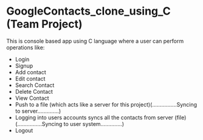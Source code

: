# GoogleContacts_clone_using_C (Team Project)
This is console based app using C language where a user can perform operations like:
  - Login
  - Signup
  - Add contact
  - Edit contact
  - Search Contact
  - Delete Contact 
  - View Contact
  - Push to a file (which acts like a server for this project)(................Syncing to server..............)
  - Logging into users accounts syncs all the contacts from server (file)(................Syncing to user system..............)
  - Logout
 
